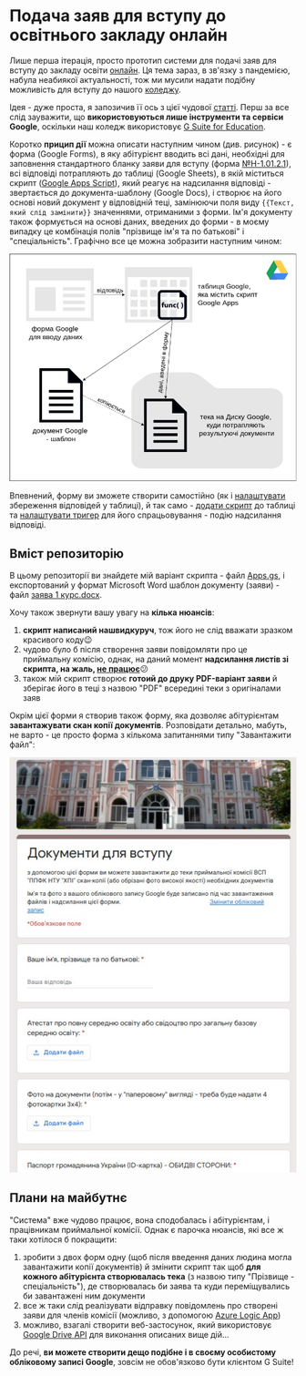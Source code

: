 # Подача заяв для вступу до освітнього закладу онлайн

Лише перша ітерація, просто прототип системи для подачі заяв для вступу до закладу освіти [онлайн](https://pedpresa.ua/202508-mon-zatverdylo-poryadok-podannya-zayav-onlajn-na-vstup-do-zakladiv-vyshhoyi-osvity.html). Ця тема зараз, в зв'язку з пандемією, набула неабиякої актуальності, тож ми мусили надати подібну можливість для вступу до нашого [коледжу](http://polytechnic.poltava.ua).

Ідея - дуже проста, я запозичив її ось з цієї чудової [статті](https://jeffreyeverhart.com/2018/09/17/auto-fill-google-doc-from-google-form-submission/). Перш за все слід зауважити, що **використовуються лише інструменти та сервіси Google**, оскільки наш коледж використовує [G Suite for Education](https://edu.google.com/products/gsuite-for-education/). 

Коротко **прицип дії** можна описати наступним чином (див. рисунок) - є форма (Google Forms), в яку абітурієнт вводить всі дані, необхідні для заповнення стандартного бланку заяви для вступу (форма [№Н-1.01.2.1](https://zakon.rada.gov.ua/laws/show/z0233-19)), всі відповіді потрапляють до таблиці (Google Sheets), в якій міститься скрипт ([Google Apps Script](https://developers.google.com/apps-script/overview)), який реагує на надсилання відповіді - звертається до документа-шаблону (Google Docs), і створює на його основі новий документ у відповідній теці, замінюючи поля виду ````{{Текст, який слід замінити}}```` значеннями, отриманими з форми. Ім'я документу також формується на основі даних, введених до форми - в моєму випадку це комбінація полів "прізвище ім'я та по батькові" і "спеціальність". Графічно все це можна зобразити наступним чином:

![](https://github.com/liketaurus/DocsGenerator/blob/master/%D0%B7%D0%B0%D1%8F%D0%B2%D0%B8.png)

Впевнений, форму ви зможете створити самостійно (як і [налаштувати](https://support.google.com/docs/answer/2917686?hl=en) збереження відповідей у таблиці), й так само - [додати скрипт](https://jeffreyeverhart.com/2014/01/31/tech-tip-how-to-send-a-confirmation-email-with-google-forms/) до таблиці та [налаштувати тригер](https://jeffreyeverhart.com/2017/12/01/resetting-triggers-google-apps-script/) для його спрацьовування - подію надсилання відповіді.

## Вміст репозиторію

В цьому репозиторії ви знайдете мій варіант скрипта - файл [Apps.gs](https://github.com/liketaurus/DocsGenerator/blob/master/App.gs), і експортований у формат Microsoft Word шаблон документу (заяви) - файл [заява 1 курс.docx](https://github.com/liketaurus/DocsGenerator/blob/master/%D0%B7%D0%B0%D1%8F%D0%B2%D0%B0%201%20%D0%BA%D1%83%D1%80%D1%81.docx).

Хочу також звернути вашу увагу на **кілька нюансів**:
1. **скрипт написаний нашвидкуруч**, тож його не слід вважати зразком красивого коду😉
2. чудово було б після створення заяви повідомляти про це приймальну комісію, однак, на даний момент **надсилання листів зі скрипта, на жаль, [не працює](https://www.thetopsites.net/article/52883299.shtml)**😕
3. також мій скрипт створює **готоий до друку PDF-варіант заяви** й зберігає його в теці з назвою "PDF" всередині теки з оригіналами заяв

Окрім цієї форми я створив також форму, яка дозволяє абітурієнтам **завантажувати скан копії документів**. Розповідати детально, мабуть, не варто - це просто форма з кількома запитаннями типу "Завантажити файл":

![](https://github.com/liketaurus/DocsGenerator/blob/master/%D1%84%D0%BE%D1%80%D0%BC%D0%B0%202.jpg)

## Плани на майбутнє

"Система" вже чудово працює, вона сподобалась і абітурієнтам, і працівникам приймальної комісії. Однак є парочка нюансів, які все ж таки хотілося б покращити:
1. зробити з двох форм одну (щоб після введення даних людина могла завантажити копії документів) й змінити скрипт так щоб **для кожного абітурієнта створювалась тека** (з назвою типу "Прізвище - спеціальність"), де створювалась би заява та куди переміщувались би завантажені ним документи
2. все ж таки слід реалізувати відправку повідомлень про створені заяви для членів комісії (можливо, з допомогою [Azure Logic App](https://docs.microsoft.com/ru-ru/azure/logic-apps/logic-apps-overview))
3. можливо, взагалі створити веб-застосунок, який використовує [Google Drive API](https://developers.google.com/drive/api/v3/about-sdk) для виконання описаних вище дій...

До речі, **ви можете створити дещо подібне і в своєму особистому обліковому записі Google**, зовсім не обов'язково бути клієнтом G Suite! 
